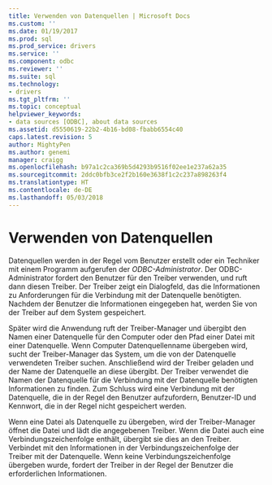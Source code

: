 ```yaml
---
title: Verwenden von Datenquellen | Microsoft Docs
ms.custom: ''
ms.date: 01/19/2017
ms.prod: sql
ms.prod_service: drivers
ms.service: ''
ms.component: odbc
ms.reviewer: ''
ms.suite: sql
ms.technology:
- drivers
ms.tgt_pltfrm: ''
ms.topic: conceptual
helpviewer_keywords:
- data sources [ODBC], about data sources
ms.assetid: d5550619-22b2-4b16-bd08-fbabb6554c40
caps.latest.revision: 5
author: MightyPen
ms.author: genemi
manager: craigg
ms.openlocfilehash: b97a1c2ca369b5d4293b9516f02ee1e237a62a35
ms.sourcegitcommit: 2ddc0bfb3ce2f2b160e3638f1c2c237a898263f4
ms.translationtype: HT
ms.contentlocale: de-DE
ms.lasthandoff: 05/03/2018
---
```

# <a name="using-data-sources"></a>Verwenden von Datenquellen
Datenquellen werden in der Regel vom Benutzer erstellt oder ein Techniker mit einem Programm aufgerufen der *ODBC-Administrator*. Der ODBC-Administrator fordert den Benutzer für den Treiber verwenden, und ruft dann diesen Treiber. Der Treiber zeigt ein Dialogfeld, das die Informationen zu Anforderungen für die Verbindung mit der Datenquelle benötigten. Nachdem der Benutzer die Informationen eingegeben hat, werden Sie von der Treiber auf dem System gespeichert.  
  
 Später wird die Anwendung ruft der Treiber-Manager und übergibt den Namen einer Datenquelle für den Computer oder den Pfad einer Datei mit einer Datenquelle. Wenn Computer Datenquellenname übergeben wird, sucht der Treiber-Manager das System, um die von der Datenquelle verwendeten Treiber suchen. Anschließend wird der Treiber geladen und der Name der Datenquelle an diese übergibt. Der Treiber verwendet die Namen der Datenquelle für die Verbindung mit der Datenquelle benötigten Informationen zu finden. Zum Schluss wird eine Verbindung mit der Datenquelle, die in der Regel den Benutzer aufzufordern, Benutzer-ID und Kennwort, die in der Regel nicht gespeichert werden.  
  
 Wenn eine Datei als Datenquelle zu übergeben, wird der Treiber-Manager öffnet die Datei und lädt die angegebenen Treiber. Wenn die Datei auch eine Verbindungszeichenfolge enthält, übergibt sie dies an den Treiber. Verbindet mit den Informationen in der Verbindungszeichenfolge der Treiber mit der Datenquelle. Wenn keine Verbindungszeichenfolge übergeben wurde, fordert der Treiber in der Regel der Benutzer die erforderlichen Informationen.
